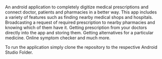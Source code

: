 An android application to completely digitize medical prescriptions and connect doctor, patients and pharmacies in a better way. This app includes a variety of features such as finding nearby medical shops and hospitals. Broadcasting a request of required prescription to nearby pharmacies and knowing which of them have it. Getting prescription from your doctors directly into the app and storing them. Getting alternatives for a particular medicine. Online symptom checker and much more.

To run the application simply clone the repository to the respective Android Studio Folder.
